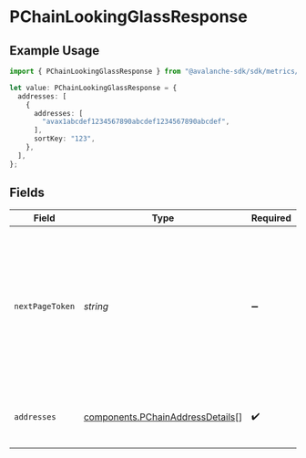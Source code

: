 # PChainLookingGlassResponse

## Example Usage

```typescript
import { PChainLookingGlassResponse } from "@avalanche-sdk/sdk/metrics/models/components";

let value: PChainLookingGlassResponse = {
  addresses: [
    {
      addresses: [
        "avax1abcdef1234567890abcdef1234567890abcdef",
      ],
      sortKey: "123",
    },
  ],
};
```

## Fields

| Field                                                                                                                                  | Type                                                                                                                                   | Required                                                                                                                               | Description                                                                                                                            |
| -------------------------------------------------------------------------------------------------------------------------------------- | -------------------------------------------------------------------------------------------------------------------------------------- | -------------------------------------------------------------------------------------------------------------------------------------- | -------------------------------------------------------------------------------------------------------------------------------------- |
| `nextPageToken`                                                                                                                        | *string*                                                                                                                               | :heavy_minus_sign:                                                                                                                     | A token, which can be sent as `pageToken` to retrieve the next page. If this field is omitted or empty, there are no subsequent pages. |
| `addresses`                                                                                                                            | [components.PChainAddressDetails](../../models/components/pchainaddressdetails.md)[]                                                   | :heavy_check_mark:                                                                                                                     | List of addresses that match provided criteria.                                                                                        |